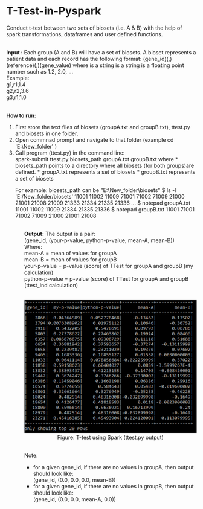 # T-Test-in-Pyspark
Conduct t-test between two sets of biosets (i.e. A &amp; B) with the help of spark transformations, dataframes and user defined functions.

<br>
<b>Input : </b>
Each group (A and B) will have a set of biosets. A bioset represents a patient data and each record has the following format:
(gene_id)(,)(reference)(,)(gene_value)
where
  <gene_id> is a string
  <reference> is a string
  <gene_value> is a floating point number such as 1.2, 2.0, ...
<br> Example:<br>
  g1,r1,1.4 <br>
  g2,r2,3.6 <br>
  g3,r1,1.0 <br>

<br><b>How to run:</b>
<ol><li> First store the text files of biosets (groupA.txt and groupB.txt), ttest.py and biosets in one folder.
  <li>Open commnad prompt and navigate to that folder (example cd 'E:\New_folder' )
    <li>Call program (ttest.py) in the command line:
      <br>spark-submit ttest.py biosets_path groupA.txt groupB.txt
where 
    * biosets_path points to a directory where all biosets 
       (for both groups)are defined.
    * groupA.txt represents a set of biosets
    * groupB.txt represents a set of biosets 

For example: biosets_path can be "E:\New_folder\biosets"
$ ls -l 'E:/New_folder/biosets'
11001
11002
11009
71001
71002
71009
21000
21001
21008
21009
21333
21334
21335
21336
...
$ notepad groupA.txt
11001
11002
11009
21334
21335
21336
$ notepad groupB.txt
11001
71001
71002
71009
21000
21001
21008
<ol>    
    
<br><b>Output:</b> The output is a pair:<br>
  (gene_id, (your-p-value, python-p-value, mean-A, mean-B))
<br>Where:<br>
mean-A = mean of values for groupA <br>
mean-B = mean of values for groupB <br>
your-p-value = p-value (score) of TTest for groupA and groupB (my calculation) <br>
python-p-value = p-value (score) of TTest for groupA and groupB (ttest_ind calculation) <br>
<br>
<p align="center"><img src="https://github.com/kpratikin/T-Test-in-Pyspark/blob/master/Output.PNG">
 <br>Figure: T-test using Spark (ttest.py output)
 </p>
<br>
Note: <ul><li>for a given gene_id, if there are no values in groupA, then output should look like:<br>
  (gene_id, (0.0, 0.0, 0.0, mean-B))
<li>for a given gene_id, if there are no values in groupB, then output should look like:<br>
  (gene_id, (0.0, 0.0, mean-A, 0.0))  
